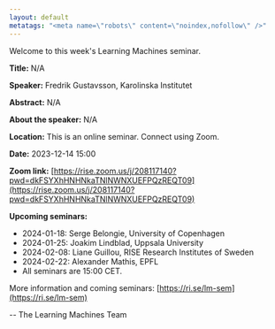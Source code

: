 ```yaml
---
layout: default
metatags: "<meta name=\"robots\" content=\"noindex,nofollow\" />"
---
```

Welcome to this week's Learning Machines seminar.

**Title:** N/A

**Speaker:** Fredrik Gustavsson, Karolinska Institutet

**Abstract:** N/A

**About the speaker:** N/A

**Location:** This is an online seminar. Connect using Zoom.

**Date:** 2023-12-14 15:00

**Zoom link:** [https://rise.zoom.us/j/208117140?pwd=dkFSYXhHNHNkaTNlNWNXUEFPQzREQT09](https://rise.zoom.us/j/208117140?pwd=dkFSYXhHNHNkaTNlNWNXUEFPQzREQT09)

**Upcoming seminars:**

* 2024-01-18: Serge Belongie, University of Copenhagen
* 2024-01-25: Joakim Lindblad, Uppsala University
* 2024-02-08: Liane Guillou, RISE Research Institutes of Sweden
* 2024-02-22: Alexander Mathis, EPFL
* All seminars are 15:00 CET.

More information and coming seminars: [https://ri.se/lm-sem](https://ri.se/lm-sem)

-- The Learning Machines Team

